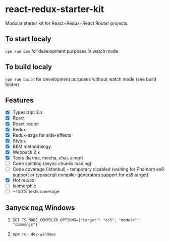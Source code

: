 # react-redux-starter-kit
Modular starter kit for React+Redux+React Router projects.

## To start localy
```npm run dev``` for development purposes in watch mode

## To build localy
```npm run build``` for development purposes without watch mode (see build folder)

## Features
- [x] Typescript 2.x
- [x] React
- [x] React-router
- [x] Redux
- [x] Redux-saga for side-effects
- [x] Stylus
- [x] BEM methodology
- [x] Webpack 2.x
- [x] Tests (karma, mocha, chai, sinon)
- [ ] Code splitting (async chunks loading)
- [ ] Code coverage (Istanbul) - temporary disabled (waiting for Phantom es6 support or typescript compiler generators support for es5 target)
- [x] Hot reload
- [ ] Isomorphic
- [ ] ~100% tests coverage

## Запуск под Windows

1) ```SET TS_NODE_COMPILER_OPTIONS={"target": "es5", "module": "commonjs"}```

2) ```npm run dev-windows```

